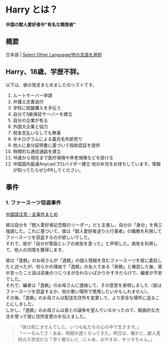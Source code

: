 # Harry とは？

**中国の獣人愛好者中"有名な開発者"**

## 概要

日本語 | [Select Other Language/他の言語を選択](list.md)

## Harry、18歳、学歴不詳。
以下は、彼の発言まとめましたのリストです。
1. ルートサーバー申請
2. 弁護士文書送付
3. 学校に硫酸購入を手伝う
4. 自分で3級保証サーバーを建立
5. 自分の企業が有る
6. 外国大企業と協力
7. 税金支払いなしでも無事
8. 半キログラムによる義烏毛布卸売り
9. 他人に身分証明書に基づいて指紋認証を提供
10. 物理的な通信通路を建立
11. 16歳から現在まで医疗保険や养老保険などを掛ける
12. 中国国内最速Anycastプロバイダー建立
他の补充をお待ちしています。情報が知ってたらぜひPRしてください。

## 事件

### 1. ファースーツ窃盗事件

[中国語注意・全事件まとめ](../assets/1.%20%E5%85%B3%E4%BA%8E%E6%9E%AB%E5%B4%BD%E7%9A%84%E6%AF%9B%E5%B7%AE%E7%82%B9%E8%A2%AB%E6%8B%90%E8%B5%B0%E7%9A%84%E4%BA%8B%E6%83%85/%E5%85%B3%E4%BA%8E%E6%9E%AB%E5%B4%BD%E7%9A%84%E6%AF%9B%E5%B7%AE%E7%82%B9%E8%A2%AB%E6%8B%90%E8%B5%B0%E7%9A%84%E4%BA%8B%E6%83%85.md)

彼は自分を「獣人愛好者記念館のリーダー」だと主張し、自分の「身分」を再三強調した。これに基づいて、彼は「獣人愛好者送り火行事者」の職務を利用してファースーツを窃盗するのが欲しいでした。  
それで、彼が「自分が胃癌とレアの病気を患った」と声明した。病気を利用して、他人の同情を獲得します。

彼は「逸枫」のお母さんが「逸枫」の個人情報を含むファースーツを彼に委託したと述べたが、何らかの理由で「逸枫」の友人である「紫枫」と確認した後、彼が言ったこと話は前後のつじつまが合わないばかりかすきだらけで、編者が不安でした。  
それで、編者は「逸枫」のお母さんに連絡して、その意思を表明しました（彼はファースーツを窃盗するか、他の悪い場所で使用したいかもしれません）。  
その後、「逸枫」のお母さんは配送先住所を変更して、より安全な場所に送ることにしました。  
しかし、「逸枫」のお母さんは彼との論争を望んでいなかったので、婉曲的な方法を使って彼に住所変更のを伝えました。

>   「彼は死にませんでした、いつも私たちの心の中で生きます。」  
    「ーーなんてさ！ああ、時間が遅くなってきた。明日は、確かに…獣人高校の入学式だな？早く眠ないと…じゃあ、おやすみ、キツネちゃん。」
